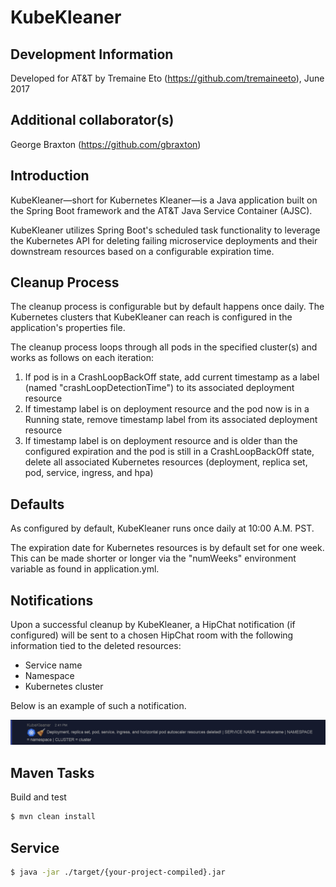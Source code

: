 # KubeKleaner

## Development Information

Developed for AT&T by Tremaine Eto (https://github.com/tremaineeto), June 2017

Additional collaborator(s)
-----------
George Braxton (https://github.com/gbraxton)

## Introduction

KubeKleaner—short for Kubernetes Kleaner—is a Java application built on the Spring Boot framework and the AT&T Java Service Container (AJSC).

KubeKleaner utilizes Spring Boot's scheduled task functionality to leverage the Kubernetes API for deleting failing microservice deployments and their downstream resources based on a configurable expiration time.

## Cleanup Process

The cleanup process is configurable but by default happens once daily. The Kubernetes clusters that KubeKleaner can reach is configured in the application's properties file.

The cleanup process loops through all pods in the specified cluster(s) and works as follows on each iteration:

1. If pod is in a CrashLoopBackOff state, add current timestamp as a label (named "crashLoopDetectionTime") to its associated deployment resource
2. If timestamp label is on deployment resource and the pod now is in a Running state, remove timestamp label from its associated deployment resource
3. If timestamp label is on deployment resource and is older than the configured expiration and the pod is still in a CrashLoopBackOff state, delete all associated Kubernetes resources (deployment, replica set, pod,  service, ingress, and hpa)

## Defaults

As configured by default, KubeKleaner runs once daily at 10:00 A.M. PST.

The expiration date for Kubernetes resources is by default set for one week. This can be made shorter or longer via the "numWeeks" environment variable as found in application.yml.

## Notifications

Upon a successful cleanup by KubeKleaner, a HipChat notification (if configured) will be sent to a chosen HipChat room with the following information tied to the deleted resources:

* Service name
* Namespace
* Kubernetes cluster

Below is an example of such a notification.

![alt text](https://github.com/att/kubekleaner/blob/master/src/main/resources/kubekleanerhipchatnotification.PNG "Example KubeKleaner HipChat notification")

## Maven Tasks
Build and test
````bash
$ mvn clean install
````

## Service

````bash
$ java -jar ./target/{your-project-compiled}.jar
````


